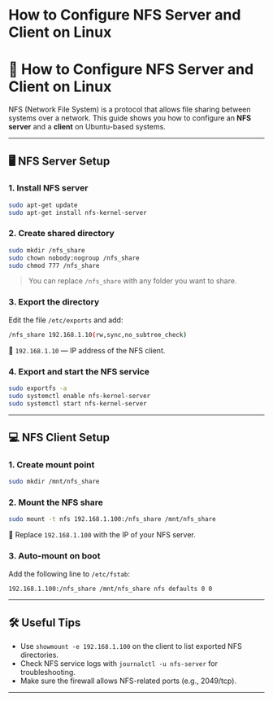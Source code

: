 # How to Configure NFS Server and Client on Linux


# 📁 How to Configure NFS Server and Client on Linux

NFS (Network File System) is a protocol that allows file sharing between systems over a network. This guide shows you how to configure an **NFS server** and a **client** on Ubuntu-based systems.

---

## 🖥️ NFS Server Setup

### 1. Install NFS server

```bash
sudo apt-get update
sudo apt-get install nfs-kernel-server
```

### 2. Create shared directory

```bash
sudo mkdir /nfs_share
sudo chown nobody:nogroup /nfs_share
sudo chmod 777 /nfs_share
```

> You can replace `/nfs_share` with any folder you want to share.

### 3. Export the directory

Edit the file `/etc/exports` and add:

```bash
/nfs_share 192.168.1.10(rw,sync,no_subtree_check)
```

📌 `192.168.1.10` — IP address of the NFS client.

### 4. Export and start the NFS service

```bash
sudo exportfs -a
sudo systemctl enable nfs-kernel-server
sudo systemctl start nfs-kernel-server
```

---

## 💻 NFS Client Setup

### 1. Create mount point

```bash
sudo mkdir /mnt/nfs_share
```

### 2. Mount the NFS share

```bash
sudo mount -t nfs 192.168.1.100:/nfs_share /mnt/nfs_share  
```

📌 Replace `192.168.1.100` with the IP of your NFS server.

### 3. Auto-mount on boot

Add the following line to `/etc/fstab`:

```bash
192.168.1.100:/nfs_share /mnt/nfs_share nfs defaults 0 0
```

---

## 🛠️ Useful Tips

- Use `showmount -e 192.168.1.100` on the client to list exported NFS directories.
- Check NFS service logs with `journalctl -u nfs-server` for troubleshooting.
- Make sure the firewall allows NFS-related ports (e.g., 2049/tcp).

---
